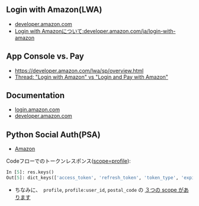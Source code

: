 ## Login with Amazon(LWA)


- [developer.amazon.com](https://developer.amazon.com/ja?)
- [Login with Amazonについて:developer.amazon.com/ja/login-with-amazon](https://developer.amazon.com/ja/login-with-amazon)

## App Console vs. Pay

- https://developer.amazon.com/lwa/sp/overview.html
- [Thread: "Login with Amazon" vs "Login and Pay with Amazon"](https://sellercentral.amazon.com/forums/message.jspa?messageID=3048899)

## Documentation

- [login.amazon.com](https://login.amazon.com/documentation)
- [developer.amazon.com](https://developer.amazon.com/ja/docs/login-with-amazon/documentation-overview.html)

## Python Social Auth(PSA)

-  [Amazon](http://python-social-auth-docs.readthedocs.io/en/latest/backends/amazon.html)

Codeフローでのトークンレスポンス([scope=profile](https://developer.amazon.com/ja/docs/login-with-amazon/customer-profile.html#profile)):

~~~py
In [5]: res.keys()
Out[5]: dict_keys(['access_token', 'refresh_token', 'token_type', 'expires_in', 'user_id', 'name', 'email'])
~~~

- ちなみに、　`profile`, `profile:user_id`, `postal_code` の [３つの scope があります](https://developer.amazon.com/ja/docs/login-with-amazon/customer-profile.html)

